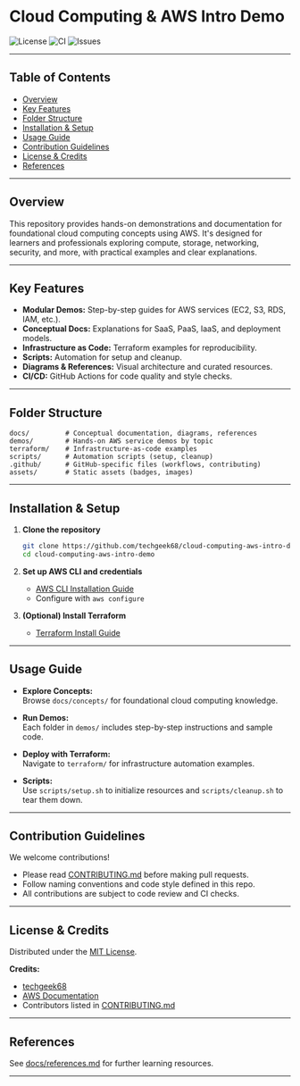 # Cloud Computing & AWS Intro Demo

![License](https://img.shields.io/github/license/techgeek68/cloud-computing-aws-intro-demo)
![CI](https://github.com/techgeek68/cloud-computing-aws-intro-demo/actions/workflows/lint.yml/badge.svg)
![Issues](https://img.shields.io/github/issues/techgeek68/cloud-computing-aws-intro-demo)

---

## Table of Contents

- [Overview](#overview)
- [Key Features](#key-features)
- [Folder Structure](#folder-structure)
- [Installation & Setup](#installation--setup)
- [Usage Guide](#usage-guide)
- [Contribution Guidelines](#contribution-guidelines)
- [License & Credits](#license--credits)
- [References](#references)

---

## Overview

This repository provides hands-on demonstrations and documentation for foundational cloud computing concepts using AWS. It's designed for learners and professionals exploring compute, storage, networking, security, and more, with practical examples and clear explanations.

---

## Key Features

- **Modular Demos:** Step-by-step guides for AWS services (EC2, S3, RDS, IAM, etc.).
- **Conceptual Docs:** Explanations for SaaS, PaaS, IaaS, and deployment models.
- **Infrastructure as Code:** Terraform examples for reproducibility.
- **Scripts:** Automation for setup and cleanup.
- **Diagrams & References:** Visual architecture and curated resources.
- **CI/CD:** GitHub Actions for code quality and style checks.

---

## Folder Structure

```plaintext
docs/         # Conceptual documentation, diagrams, references
demos/        # Hands-on AWS service demos by topic
terraform/    # Infrastructure-as-code examples
scripts/      # Automation scripts (setup, cleanup)
.github/      # GitHub-specific files (workflows, contributing)
assets/       # Static assets (badges, images)
```

---

## Installation & Setup

1. **Clone the repository**
   ```bash
   git clone https://github.com/techgeek68/cloud-computing-aws-intro-demo.git
   cd cloud-computing-aws-intro-demo
   ```

2. **Set up AWS CLI and credentials**
   - [AWS CLI Installation Guide](https://docs.aws.amazon.com/cli/latest/userguide/getting-started-install.html)
   - Configure with `aws configure`

3. **(Optional) Install Terraform**
   - [Terraform Install Guide](https://developer.hashicorp.com/terraform/tutorials/aws-get-started/install-cli)

---

## Usage Guide

- **Explore Concepts:**  
  Browse `docs/concepts/` for foundational cloud computing knowledge.

- **Run Demos:**  
  Each folder in `demos/` includes step-by-step instructions and sample code.

- **Deploy with Terraform:**  
  Navigate to `terraform/` for infrastructure automation examples.

- **Scripts:**  
  Use `scripts/setup.sh` to initialize resources and `scripts/cleanup.sh` to tear them down.

---

## Contribution Guidelines

We welcome contributions!

- Please read [CONTRIBUTING.md](.github/CONTRIBUTING.md) before making pull requests.
- Follow naming conventions and code style defined in this repo.
- All contributions are subject to code review and CI checks.

---

## License & Credits

Distributed under the [MIT License](LICENSE).

**Credits:**  
- [techgeek68](https://github.com/techgeek68)  
- [AWS Documentation](https://docs.aws.amazon.com/)
- Contributors listed in [CONTRIBUTING.md](.github/CONTRIBUTING.md)

---

## References

See [docs/references.md](docs/references.md) for further learning resources.

---
